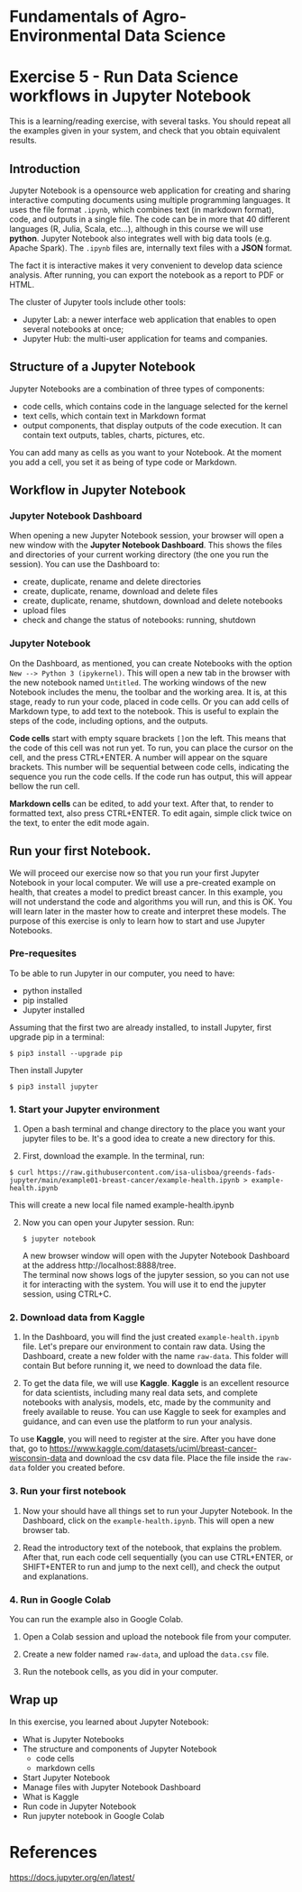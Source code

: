 # Fundamentals of Agro-Environmental Data Science

# Exercise 5 - Run Data Science workflows in Jupyter Notebook 

This is a learning/reading exercise, with several tasks. You should repeat all 
the examples given in your system, and check that you obtain equivalent results.

## Introduction

Jupyter Notebook is a opensource web application for creating and sharing interactive
computing documents using multiple programming languages. It uses the file format
`.ipynb`, which combines text (in markdown format), code, and outputs in a single 
file. The code can be in more that 40 different languages (R, Julia, Scala, etc...), 
although in this course we will use **python**. Jupyter Notebook also integrates 
well with big data tools (e.g. Apache Spark). The `.ipynb` files are, internally 
text files with a **JSON** format.

The fact it is interactive makes it very convenient to develop data science analysis.
After running, you can export the notebook as a report to PDF or HTML.

The cluster of Jupyter tools include other tools:
- Jupyter Lab: a newer interface web application that enables to open several notebooks 
at once;
- Jupyter Hub: the multi-user application for teams and companies.

## Structure of a Jupyter Notebook

Jupyter Notebooks are a combination of three types of components:
- code cells, which contains code in the language selected for the kernel
- text cells, which contain text in Markdown format
- output components, that display outputs of the code execution. It can contain 
text outputs, tables, charts, pictures, etc.

You can add many as cells as you want to your Notebook. At the moment you add a 
cell, you set it as being of type code or Markdown.

## Workflow in Jupyter Notebook

### Jupyter Notebook Dashboard
When opening a new Jupyter Notebook session, your browser will open a new window 
with the **Jupyter Notebook Dashboard**. This shows the files and directories of your 
current working directory (the one you run the session). You can use the Dashboard to:
- create, duplicate, rename and delete directories
- create, duplicate, rename, download and delete files
- create, duplicate, rename, shutdown, download and delete notebooks
- upload files
- check and change the status of notebooks: running, shutdown

### Jupyter Notebook

On the Dashboard, as mentioned, you can create Notebooks with the option 
`New --> Python 3 (ipykernel)`. This will open a new tab in the browser with the 
new notebook named `Untitled`. The working windows of the new Notebook includes 
the menu, the toolbar and the working area. It is, at this stage, ready to run 
your code, placed in code cells. Or you can add cells of Markdown type, to add 
text to the notebook. This is useful to explain the steps of the code, including 
options, and the outputs.

**Code cells** start with empty square brackets `[]`on the left. This means that the 
code of this cell was not run yet. To run, you can place the cursor on the cell, 
and the press CTRL+ENTER. A number will appear on the square brackets. This number
will be sequential between code cells, indicating the sequence you run the code
cells. If the code run has output, this will appear bellow the run cell.

**Markdown cells** can be edited, to add your text. After that, to render to formatted
text, also press CTRL+ENTER. To edit again, simple click twice on the text, to 
enter the edit mode again.

## Run your first Notebook. 

We will proceed our exercise now so that you run your first Jupyter Notebook in 
your local computer. We will use a pre-created example on health, that creates 
a model to predict breast cancer. In this example, you will not understand the code
and algorithms you will run, and this is OK. You will learn later in the master
how to create and interpret these models. The purpose of this exercise is only
to learn how to start and use Jupyter Notebooks.

### Pre-requesites

To be able to run Jupyter in our computer, you need to have:
- python installed
- pip installed
- Jupyter installed

Assuming that the first two are already installed, to install Jupyter, first 
upgrade pip in a terminal:
```
$ pip3 install --upgrade pip
```
Then install Jupyter
```
$ pip3 install jupyter
```

### 1. Start your Jupyter environment

1. Open a bash terminal and change directory to the place you want your jupyter
files to be. It's a good idea to create a new directory for this.

2. First, download the example. In the terminal, run:
```
$ curl https://raw.githubusercontent.com/isa-ulisboa/greends-fads-jupyter/main/example01-breast-cancer/example-health.ipynb > example-health.ipynb
```
This will create a new local file named example-health.ipynb

2. Now you can open your Jupyter session. Run:
   ```
   $ jupyter notebook
   ```
   A new browser window will open with the Jupyter Notebook Dashboard at the address
http://localhost:8888/tree.  
The terminal now shows logs of the jupyter session, so you can not use it for 
interacting with the system. You will use it to end the jupyter session, using CTRL+C.

### 2. Download data from Kaggle

1. In the Dashboard, you will find the just created `example-health.ipynb` file.
Let's prepare our environment to contain raw data. Using the Dashboard, create a
new folder with the name `raw-data`. This folder will contain  But before 
running it, we need to download the data file. 

2. To get the data file, we will use **Kaggle**. **Kaggle** is an excellent 
resource for data scientists, including many real data sets, and complete notebooks
with analysis, models, etc, made by the community and freely available to reuse.
You can use Kaggle to seek for examples and guidance, and can even use the platform
to run your analysis.

To use **Kaggle**, you will need to register at the sire. After you have done that, go to
https://www.kaggle.com/datasets/uciml/breast-cancer-wisconsin-data and download 
the csv data file. Place the file inside the `raw-data` folder you created before. 


### 3. Run your first notebook

1. Now your should have all things set to run your Jupyter Notebook. In the Dashboard,
click on the `example-health.ipynb`. This will open a new browser tab.

2. Read the introductory text of the notebook, that explains the problem. After 
that, run each code cell sequentially (you can use CTRL+ENTER, or SHIFT+ENTER to 
run and jump to the next cell), and check the output and explanations.

### 4. Run in Google Colab

You can run the example also in Google Colab.

1. Open a Colab session and upload the notebook file from your computer.

2. Create a new folder named `raw-data`, and upload the `data.csv` file.

3. Run the notebook cells, as you did in your computer.

## Wrap up
In this exercise, you learned about Jupyter Notebook:
- What is Jupyter Notebooks
- The structure and components of Jupyter Notebook
  - code cells
  - markdown cells
- Start Jupyter Notebook
- Manage files with Jupyter Notebook Dashboard
- What is Kaggle 
- Run code in Jupyter Notebook
- Run jupyter notebook in Google Colab

# References
https://docs.jupyter.org/en/latest/  









